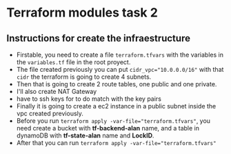 
# Terraform modules task 2

## Instructions for create the infraestructure

- Firstable, you need to create a file `terraform.tfvars` with the variables in the `variables.tf` file in the root proyect.
- The file created previously you can put `cidr_vpc="10.0.0.0/16"` with that `cidr` the terraform is going to create 4 subnets.
- Then that is going to create 2 route tables, one public and one private.
- I'll also create NAT Gateway
- have to ssh keys for to do match with the key pairs
- Finally it is going to create a ec2 instance in a public subnet inside the vpc created previously.
- Before you run `terraform apply -var-file="terraform.tfvars"`, you need create a bucket with **tf-backend-alan** name, and a table in dynamoDB with **tf-state-alan** name and **LockID**.
- After that you can run `terraform apply -var-file="terraform.tfvars"`